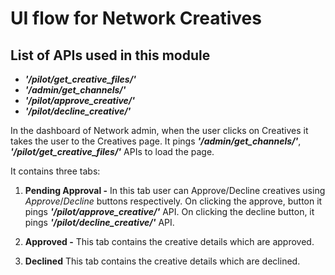 # UI flow for Network Creatives

## List of APIs used in this module

- **_'/pilot/get_creative_files/'_**
- **_'/admin/get_channels/'_**
- **_'/pilot/approve_creative/'_**
- **_'/pilot/decline_creative/'_**

In the dashboard of Network admin, when the user clicks on Creatives it takes the user to the Creatives page. It pings **_'/admin/get_channels/'_**, **_'/pilot/get_creative_files/'_** APIs to load the page.

It contains three tabs:

1. **Pending Approval -** In this tab user can Approve/Decline creatives using _Approve_/_Decline_ buttons respectively. On clicking the approve, button it pings **_'/pilot/approve_creative/'_** API. On clicking the decline button, it pings **_'/pilot/decline_creative/'_** API.

2. **Approved -** This tab contains the creative details which are approved.

3. **Declined** This tab contains the creative details which are declined.
